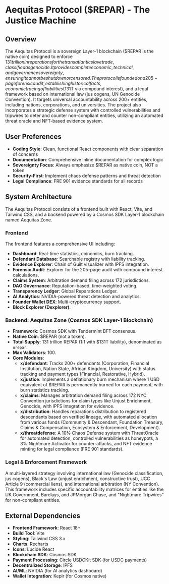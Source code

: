 # Aequitas Protocol ($REPAR) - The Justice Machine

## Overview

The Aequitas Protocol is a sovereign Layer-1 blockchain ($REPAR is the native coin) designed to enforce $131 trillion in reparations for the transatlantic slave trade, classified as genocide. It provides complete economic, technical, and governance sovereignty, ensuring it cannot be shut down or censored. The protocol is founded on a 205-page forensic audit, establishing historical facts, economic tracing of liabilities ($131T via compound interest), and a legal framework based on international law (jus cogens, UN Genocide Convention). It targets universal accountability across 200+ entities, including nations, corporations, and universities. The project also incorporates a strategic defense system with controlled vulnerabilities and tripwires to deter and counter non-compliant entities, utilizing an automated threat oracle and NFT-based evidence system.

## User Preferences

- **Coding Style**: Clean, functional React components with clear separation of concerns
- **Documentation**: Comprehensive inline documentation for complex logic
- **Sovereignty Focus**: Always emphasize $REPAR as native coin, NOT a token
- **Security-First**: Implement chaos defense patterns and threat detection
- **Legal Compliance**: FRE 901 evidence standards for all records

## System Architecture

The Aequitas Protocol consists of a frontend built with React, Vite, and Tailwind CSS, and a backend powered by a Cosmos SDK Layer-1 blockchain named Aequitas Zone.

### Frontend
The frontend features a comprehensive UI including:
- **Dashboard**: Real-time statistics, coinomics, burn tracking.
- **Defendant Database**: Searchable registry with liability tracking.
- **Evidence Explorer**: Chain of Guilt visualizer with IPFS integration.
- **Forensic Audit**: Explorer for the 205-page audit with compound interest calculations.
- **Claims System**: Arbitration demand filing across 172 jurisdictions.
- **DAO Governance**: Reputation-based, time-weighted voting.
- **Transparency Ledger**: Global Reparations Ledger.
- **AI Analytics**: NVIDIA-powered threat detection and analytics.
- **Founder Wallet DEX**: Multi-cryptocurrency support.
- **Block Explorer (Dexplorer)**.

### Backend: Aequitas Zone (Cosmos SDK Layer-1 Blockchain)
- **Framework**: Cosmos SDK with Tendermint BFT consensus.
- **Native Coin**: $REPAR (not a token).
- **Total Supply**: 131 trillion REPAR (1:1 with $131T liability), denominated as `urepar`.
- **Max Validators**: 100.
- **Core Modules**:
    - **x/defendant**: Tracks 200+ defendants (Corporation, Financial Institution, Nation State, African Kingdom, University) with status tracking and payment types (Financial, Restorative, Hybrid).
    - **x/justice**: Implements a deflationary burn mechanism where 1 USD equivalent of $REPAR is permanently burned for each payment, with burn statistics tracking.
    - **x/claims**: Manages arbitration demand filing across 172 NYC Convention jurisdictions for claim types like Unjust Enrichment, Genocide, with IPFS integration for evidence.
    - **x/distribution**: Handles reparations distribution to registered descendants based on verified lineage, with automated allocation from various funds (Community & Descendant, Foundation Treasury, Claims & Compensation, Ecosystem & Enforcement, Development).
    - **x/threatdefense**: A 10% Chaos Defense system with ThreatOracle for automated detection, controlled vulnerabilities as honeypots, a 3% Nightmare Activator for counter-attacks, and NFT evidence minting for legal compliance (FRE 901 standards).

### Legal & Enforcement Framework
A multi-layered strategy involving international law (Genocide classification, jus cogens), Black's Law (unjust enrichment, constructive trust), UCC Article 9 (commercial liens), and international arbitration (NY Convention). This framework includes specific accountability matrices for entities like the UK Government, Barclays, and JPMorgan Chase, and "Nightmare Tripwires" for non-compliant entities.

## External Dependencies

- **Frontend Framework**: React 18+
- **Build Tool**: Vite
- **Styling**: Tailwind CSS 3.x
- **Charts**: Recharts
- **Icons**: Lucide React
- **Blockchain SDK**: Cosmos SDK
- **Payment Processing**: Circle USDCKit SDK (for USDC payments)
- **Decentralized Storage**: IPFS
- **AI/ML**: NVIDIA (for AI analytics dashboard)
- **Wallet Integration**: Keplr (for Cosmos native)